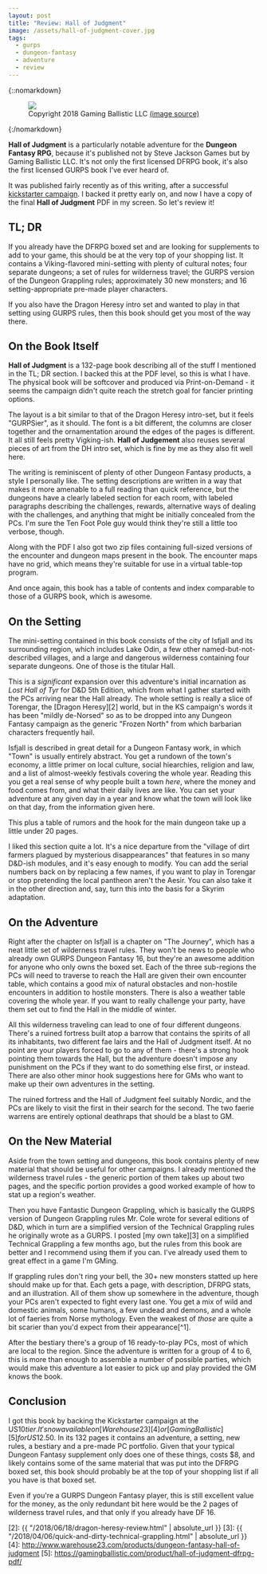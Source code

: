 ```yaml
---
layout: post
title: "Review: Hall of Judgment"
image: /assets/hall-of-judgment-cover.jpg
tags:
  - gurps
  - dungeon-fantasy
  - adventure
  - review
---
```


{::nomarkdown}
<figure class="center">
  <img src="{{ "/assets/hall-of-judgment-cover.jpg" | absolute_url }}"/>
  <figcaption>
    Copyright 2018 Gaming Ballistic LLC
    <a href="http://www.warehouse23.com/products/dungeon-fantasy-hall-of-judgment">
      (image source)
    </a>
  </figcaption>
</figure>
{:/nomarkdown}

**Hall of Judgment** is a particularly notable adventure for the **Dungeon
Fantasy RPG**, because it's published not by Steve Jackson Games but by Gaming
Ballistic LLC. It's not only the first licensed DFRPG book, it's also the first
licensed GURPS book I've ever heard of.

It was published fairly recently as of this writing, after a successful
[kickstarter campaign][1]. I backed it pretty early on, and now I have a copy of
the final **Hall of Judgment** PDF in my screen. So let's review it!

## TL; DR

If you already have the DFRPG boxed set and are looking for supplements to add
to your game, this should be at the very top of your shopping list. It contains
a Viking-flavored mini-setting with plenty of cultural notes; four separate
dungeons; a set of rules for wilderness travel; the GURPS version of the Dungeon
Grappling rules; approximately 30 new monsters; and 16 setting-appropriate
pre-made player characters.

If you also have the Dragon Heresy intro set and wanted to play in that setting
using GURPS rules, then this book should get you most of the way there.

## On the Book Itself

**Hall of Judgment** is a 132-page book describing all of the stuff I mentioned
in the TL; DR section. I backed this at the PDF level, so this is what I
have. The physical book will be softcover and produced via Print-on-Demand - it
seems the campaign didn't quite reach the stretch goal for fancier printing
options.

The layout is a bit similar to that of the Dragon Heresy intro-set, but it feels
"GURPSier", as it should. The font is a bit different, the columns are closer
together and the ornamentation around the edges of the pages is different. It
all still feels pretty Vigking-ish. **Hall of Judgement** also reuses several
pieces of art from the DH intro set, which is fine by me as they also fit well
here.

The writing is reminiscent of plenty of other Dungeon Fantasy products, a style
I personally like. The setting descriptions are written in a way that makes it
more amenable to a full reading than quick reference, but the dungeons have a
clearly labeled section for each room, with labeled paragraphs describing the
challenges, rewards, alternative ways of dealing with the challenges, and
anything that might be initially concealed from the PCs. I'm sure the Ten Foot
Pole guy would think they're still a little too verbose, though.

Along with the PDF I also got two zip files containing full-sized versions of
the encounter and dungeon maps present in the book. The encounter maps have no
grid, which means they're suitable for use in a virtual table-top program.

And once again, this book has a table of contents and index comparable to those
of a GURPS book, which is awesome.

## On the Setting

The mini-setting contained in this book consists of the city of Isfjall and its
surrounding region, which includes Lake Odin, a few other
named-but-not-described villages, and a large and dangerous wilderness
containing four separate dungeons. One of those is the titular Hall.

This is a _significant_ expansion over this adventure's initial incarnation as
_Lost Hall of Tyr_ for D&D 5th Edition, which from what I gather started with
the PCs arriving near the Hall already. The whole setting is really a slice of
Torengar, the [Dragon Heresy][2] world, but in the KS campaign's words it has
been "mildly de-Norsed" so as to be dropped into any Dungeon Fantasy campaign as
the generic "Frozen North" from which barbarian characters frequently hail.

Isfjall is described in great detail for a Dungeon Fantasy work, in which "Town"
is usually entirely abstract. You get a rundown of the town's economy, a little
primer on local culture, social hiearchies, religion and law, and a list of
almost-weekly festivals covering the whole year. Reading this you get a real
sense of why people built a town _here_, where the money and food comes from,
and what their daily lives are like. You can set your adventure at any given day
in a year and know what the town will look like on that day, from the
information given here.

This plus a table of rumors and the hook for the main dungeon take up a little
under 20 pages.

I liked this section quite a lot. It's a nice departure from the "village of
dirt farmers plagued by mysterious disappearances" that features in so many
D&D-ish modules, and it's easy enough to modify. You can add the serial numbers
back on by replacing a few names, if you want to play in Torengar or stop
pretending the local pantheon aren't the Aesir. You can also take it in the
other direction and, say, turn this into the basis for a Skyrim adaptation.

## On the Adventure

Right after the chapter on Isfjall is a chapter on "The Journey", which has a
neat little set of wilderness travel rules. They won't be news to people who
already own GURPS Dungeon Fantasy 16, but they're an awesome addition for anyone
who only owns the boxed set. Each of the three sub-regions the PCs will need to
traverse to reach the Hall are given their own encounter table, which contains a
good mix of natural obstacles and non-hostile encounters in addition to hostile
monsters. There is also a weather table covering the whole year. If you want to
really challenge your party, have them set out to find the Hall in the middle of
winter.

All this wilderness traveling can lead to one of four different
dungeons. There's a ruined fortress built atop a barrow that contains the
spirits of all its inhabitants, two different fae lairs and the Hall of Judgment
itself. At no point are your players forced to go to any of them - there's a
strong hook pointing them towards the Hall, but the adventure doesn't impose any
punishment on the PCs if they want to do something else first, or instead. There
are also other minor hook suggestions here for GMs who want to make up their own
adventures in the setting.

The ruined fortress and the Hall of Judgment feel suitably Nordic, and the PCs
are likely to visit the first in their search for the second. The two faerie
warrens are entirely optional deathraps that should be a blast to GM.

## On the New Material

Aside from the town setting and dungeons, this book contains plenty of new
material that should be useful for other campaigns. I already mentioned the
wilderness travel rules - the generic portion of them takes up about two pages,
and the specific portion provides a good worked example of how to stat up a
region's weather.

Then you have Fantastic Dungeon Grappling, which is basically the GURPS version
of Dungeon Grappling rules Mr. Cole wrote for several editions of D&D, which in
turn are a simplified version of the Technical Grappling rules he originally
wrote as a GURPS. I posted [my own take][3] on a simplified Technical Grappling
a few months ago, but the rules from this book are better and I recommend using
them if you can. I've already used them to great effect in a game I'm GMing.

If grappling rules don't ring your bell, the 30+ new monsters statted up here
should make up for that. Each gets a page, with description, DFRPG stats, and an
illustration. All of them show up somewhere in the adventure, though your PCs
aren't expected to fight every last one. You get a mix of wild and domestic
animals, some humans, a few undead and demons, and a whole lot of faeries from
Norse mythology. Even the weakest of _those_ are quite a bit scarier than you'd
expect from their appearance[^1].

After the bestiary there's a group of 16 ready-to-play PCs, most of which are
local to the region. Since the adventure is written for a group of 4 to 6, this
is more than enough to assemble a number of possible parties, which would make
this adventure a lot easier to pick up and play provided the GM knows the book.

## Conclusion

I got this book by backing the Kickstarter campaign at the US$10 tier. It's now
available on [Warehouse 23][4] or [Gaming Ballistic][5] for US$12.50. In its 132
pages it contains an adventure, a setting, new rules, a bestiary and a pre-made
PC portfolio. Given that your typical Dungeon Fantasy supplement only does one
of these things, costs $8, and likely contains some of the same material that
was put into the DFRPG boxed set, this book should probably be at the top of
your shopping list if all you have is that boxed set.

Even if you're a GURPS Dungeon Fantasy player, this is still excellent value for
the money, as the only redundant bit here would be the 2 pages of wilderness
travel rules, and that only if you already have DF 16.


[1]: https://www.kickstarter.com/projects/2101297466/hall-of-judgment-a-dungeon-fantasy-rpg-supplement
[2]: {{ "/2018/06/18/dragon-heresy-review.html" | absolute_url }}
[3]: {{ "/2018/04/06/quick-and-dirty-technical-grappling.html" | absolute_url }}
[4]: http://www.warehouse23.com/products/dungeon-fantasy-hall-of-judgment
[5]: https://gamingballistic.com/product/hall-of-judgment-dfrpg-pdf/
